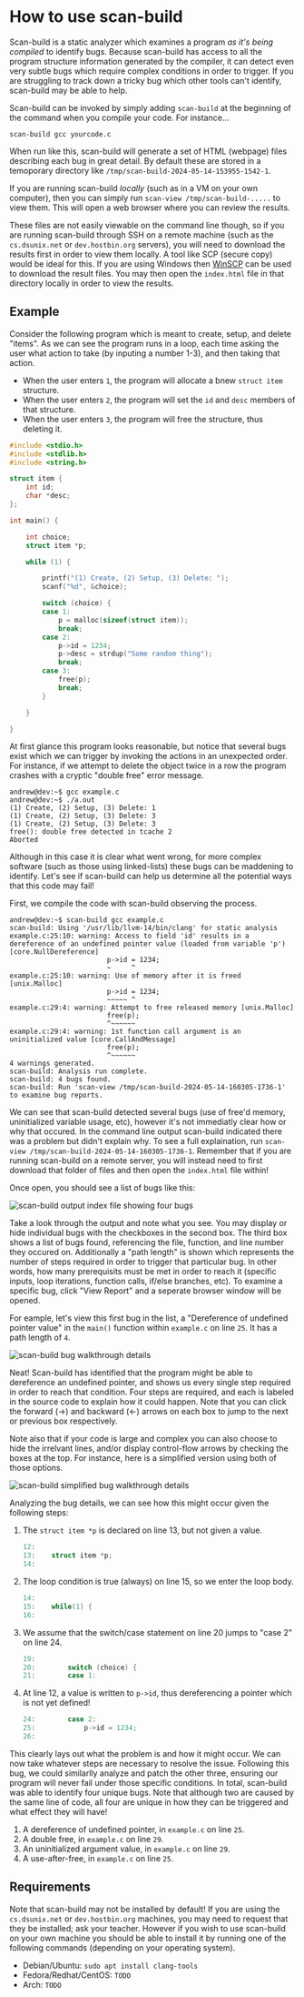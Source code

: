 # How to use scan-build

Scan-build is a static analyzer which examines a program _as it's being compiled_ to identify bugs.  Because scan-build has access to all the program structure information generated by the compiler, it can detect even very subtle bugs which require complex conditions in order to trigger.  If you are struggling to track down a tricky bug which other tools can't identify, scan-build may be able to help.

Scan-build can be invoked by simply adding `scan-build` at the beginning of the command when you compile your code.  For instance...

```
scan-build gcc yourcode.c
```

When run like this, scan-build will generate a set of HTML (webpage) files describing each bug in great detail.  By default these are stored in a temoporary directory like `/tmp/scan-build-2024-05-14-153955-1542-1`.

If you are running scan-build _locally_ (such as in a VM on your own computer), then you can simply run `scan-view /tmp/scan-build-.....` to view them.  This will open a web browser where you can review the results.

These files are not easily viewable on the command line though, so if you are running scan-build through SSH on a remote machine (such as the `cs.dsunix.net` or `dev.hostbin.org` servers), you will need to download the results first in order to view them locally.  A tool like SCP (secure copy) would be ideal for this.  If you are using Windows then [WinSCP](https://winscp.net/eng/download.php) can be used to download the result files.  You may then open the `index.html` file in that directory locally in order to view the results.

## Example

Consider the following program which is meant to create, setup, and delete "items".  As we can see the program runs in a loop, each time asking the user what action to take (by inputing a number 1-3), and then taking that action.

 - When the user enters `1`, the program will allocate a bnew `struct item` structure.
 - When the user enters `2`, the program will set the `id` and `desc` members of that structure.
 - When the user enters `3`, the program will free the structure, thus deleting it.

```c
#include <stdio.h>
#include <stdlib.h>
#include <string.h>

struct item {
	int id;
	char *desc;
};

int main() {

	int choice;
	struct item *p;

	while (1) {

		printf("(1) Create, (2) Setup, (3) Delete: ");
		scanf("%d", &choice);

		switch (choice) {
		case 1:
			p = malloc(sizeof(struct item));
			break;
		case 2:
			p->id = 1234;
			p->desc = strdup("Some random thing");
			break;
		case 3:
			free(p);
			break;
		}

	}

}
```

At first glance this program looks reasonable, but notice that several bugs exist which we can trigger by invoking the actions in an unexpected order.  For instance, if we attempt to delete the object twice in a row the program crashes with a cryptic "double free" error message.

```
andrew@dev:~$ gcc example.c
andrew@dev:~$ ./a.out 
(1) Create, (2) Setup, (3) Delete: 1
(1) Create, (2) Setup, (3) Delete: 3
(1) Create, (2) Setup, (3) Delete: 3
free(): double free detected in tcache 2
Aborted
```

Although in this case it is clear what went wrong, for more complex software (such as those using linked-lists) these bugs can be maddening to identify.  Let's see if scan-build can help us determine all the potential ways that this code may fail!

First, we compile the code with scan-build observing the process.

```
andrew@dev:~$ scan-build gcc example.c
scan-build: Using '/usr/lib/llvm-14/bin/clang' for static analysis
example.c:25:10: warning: Access to field 'id' results in a dereference of an undefined pointer value (loaded from variable 'p') [core.NullDereference]
                        p->id = 1234;
                        ~     ^
example.c:25:10: warning: Use of memory after it is freed [unix.Malloc]
                        p->id = 1234;
                        ~~~~~ ^
example.c:29:4: warning: Attempt to free released memory [unix.Malloc]
                        free(p);
                        ^~~~~~~
example.c:29:4: warning: 1st function call argument is an uninitialized value [core.CallAndMessage]
                        free(p);
                        ^~~~~~~
4 warnings generated.
scan-build: Analysis run complete.
scan-build: 4 bugs found.
scan-build: Run 'scan-view /tmp/scan-build-2024-05-14-160305-1736-1' to examine bug reports.
```

We can see that scan-build detected several bugs (use of free'd memory, uninitialized variable usage, etc), however it's not immediatly clear how or why that occured.  In the command line output scan-build indicated there was a problem but didn't explain why.  To see a full explaination, run `scan-view /tmp/scan-build-2024-05-14-160305-1736-1`. Remember that if you are running scan-build on a remote server, you will instead need to first download that folder of files and then open the `index.html` file within!

Once open, you should see a list of bugs like this:

![scan-build output index file showing four bugs](../images/scan-build-1.png)

Take a look through the output and note what you see.  You may display or hide individual bugs with the checkboxes in the second box.  The third box shows a list of bugs found, referencing the file, function, and line number they occured on.  Additionally a "path length" is shown which represents the number of steps required in order to trigger that particular bug.  In other words, how many prerequisits must be met in order to reach it (specific inputs, loop iterations, function calls, if/else branches, etc).  To examine a specific bug, click "View Report" and a seperate browser window will be opened.

For eample, let's view this first bug in the list, a "Dereference of undefined pointer value" in the `main()` function within `example.c` on line `25`.  It has a path length of `4`.

![scan-build bug walkthrough details](../images/scan-build-2.png)

Neat!  Scan-build has identified that the program might be able to dereference an undefined pointer, and shows us every single step required in order to reach that condition.  Four steps are required, and each is labeled in the source code to explain how it could happen.  Note that you can click the forward (->) and backward (<-) arrows on each box to jump to the next or previous box respectively.

Note also that if your code is large and complex you can also choose to hide the irrelvant lines, and/or display control-flow arrows by checking the boxes at the top.  For instance, here is a simplified version using both of those options.

![scan-build simplified bug walkthrough details](../images/scan-build-3.png)

Analyzing the bug details, we can see how this might occur given the following steps:

 1. The `struct item *p` is declared on line 13, but not given a value.

    ```c
    12:
    13:    struct item *p;
    14:
    ```

 2. The loop condition is true (always) on line 15, so we enter the loop body.

    ```c
    14:
    15:    while(1) {
    16:
    ```

 3. We assume that the switch/case statement on line 20 jumps to "case 2" on line 24.

    ```c
    19:
    20:        switch (choice) {
    21:        case 1:
    ```

 4. At line 12, a value is written to `p->id`, thus dereferencing a pointer which is not yet defined!

    ```c
    24:        case 2:
    25:            p->id = 1234;
    26:
    ```

This clearly lays out what the problem is and how it might occur.  We can now take whatever steps are necessary to resolve the issue.  Following this bug, we could similarlly analyze and patch the other three, ensuring our program will never fail under those specific conditions.  In total, scan-build was able to identify four unique bugs.  Note that although two are caused by the same line of code, all four are unique in how they can be triggered and what effect they will have!

 1. A dereference of undefined pointer, in `example.c` on line `25`.
 2. A double free, in `example.c` on line `29`.
 3. An uninitialized argument value, in `example.c` on line `29`.
 4. A use-after-free, in `example.c` on line `25`.

## Requirements


Note that scan-build may not be installed by default!  If you are using the `cs.dsunix.net` or `dev.hostbin.org` machines, you may need to request that they be installed; ask your teacher. However if you wish to use scan-build on your own machine you should be able to install it by running one of the following commands (depending on your operating system).

 - Debian/Ubuntu: `sudo apt install clang-tools`
 - Fedora/Redhat/CentOS: `TODO`
 - Arch: `TODO`
